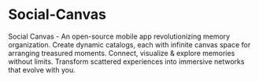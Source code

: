 # Social-Canvas
Social Canvas - An open-source mobile app revolutionizing memory organization. Create dynamic catalogs, each with infinite canvas space for arranging treasured moments. Connect, visualize &amp; explore memories without limits. Transform scattered experiences into immersive networks that evolve with you.
